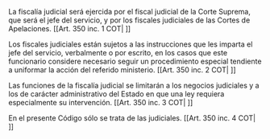 La fiscalía judicial será ejercida por el fiscal judicial de la Corte Suprema, que será el jefe del servicio, y por los fiscales judiciales de las Cortes de Apelaciones. [[Art. 350 inc. 1 COT| ]]

Los fiscales judiciales están sujetos a las instrucciones que les imparta el jefe del servicio, verbalmente o por escrito, en los casos que este funcionario considere necesario seguir un procedimiento especial tendiente a uniformar la acción del referido ministerio. [[Art. 350 inc. 2 COT| ]]

Las funciones de la fiscalía judicial se limitarán a los negocios judiciales y a los de carácter administrativo del Estado en que una ley requiera especialmente su intervención. [[Art. 350 inc. 3 COT| ]]

En el presente Código sólo se trata de las judiciales. [[Art. 350 inc. 4 COT| ]]